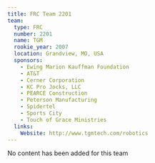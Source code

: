 ```yaml
---
title: FRC Team 2201
team:
  type: FRC
  number: 2201
  name: TGM
  rookie_year: 2007
  location: Grandview, MO, USA
  sponsors:
    - Ewing Marion Kauffman Foundation
    - AT&T
    - Cerner Corporation
    - KC Pro Jocks, LLC
    - PEARCE Construction
    - Peterson Manufacturing
    - Spidertel
    - Sports City
    - Touch of Grace Ministries
  links:
    Website: http://www.tgmtech.com/robotics
---
```

No content has been added for this team